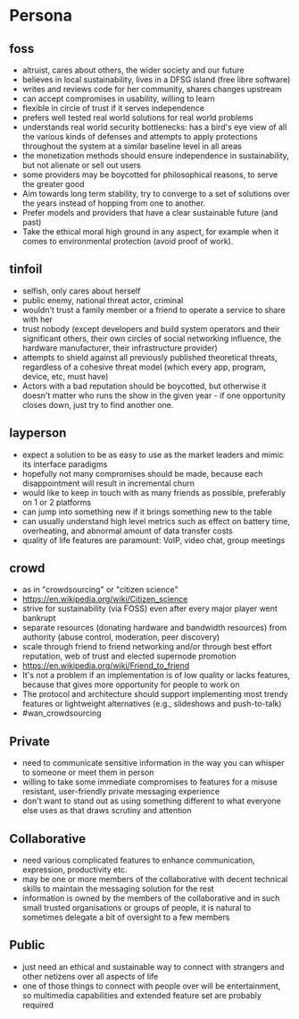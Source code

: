 # Persona

## foss

* altruist, cares about others, the wider society and our future
* believes in local sustainability, lives in a DFSG island (free libre software)
* writes and reviews code for her community, shares changes upstream
* can accept compromises in usability, willing to learn
* flexible in circle of trust if it serves independence
* prefers well tested real world solutions for real world problems
* understands real world security bottlenecks: has a bird's eye view of all the various kinds of defenses and attempts to apply protections throughout the system at a similar baseline level in all areas
* the monetization methods should ensure independence in sustainability, but not alienate or sell out users
* some providers may be boycotted for philosophical reasons, to serve the greater good
* Aim towards long term stability, try to converge to a set of solutions over the years instead of hopping from one to another.
* Prefer models and providers that have a clear sustainable future (and past)
* Take the ethical moral high ground in any aspect, for example when it comes to environmental protection (avoid proof of work).

## tinfoil

* selfish, only cares about herself
* public enemy, national threat actor, criminal
* wouldn't trust a family member or a friend to operate a service to share with her
* trust nobody (except developers and build system operators and their significant others, their own circles of social networking influence, the hardware manufacturer, their infrastructure provider)
* attempts to shield against all previously published theoretical threats, regardless of a cohesive threat model (which every app, program, device, etc, must have)
* Actors with a bad reputation should be boycotted, but otherwise it doesn't matter who runs the show in the given year - if one opportunity closes down, just try to find another one.

## layperson

* expect a solution to be as easy to use as the market leaders and mimic its interface paradigms
* hopefully not many compromises should be made, because each disappointment will result in incremental churn
* would like to keep in touch with as many friends as possible, preferably on 1 or 2 platforms
* can jump into something new if it brings something new to the table
* can usually understand high level metrics such as effect on battery time, overheating, and abnormal amount of data transfer costs
* quality of life features are paramount: VoIP, video chat, group meetings

## crowd

* as in "crowdsourcing" or "citizen science"
* https://en.wikipedia.org/wiki/Citizen_science
* strive for sustainability (via FOSS) even after every major player went bankrupt
* separate resources (donating hardware and bandwidth resources) from authority (abuse control, moderation, peer discovery)
* scale through friend to friend networking and/or through best effort reputation, web of trust and elected supernode promotion
* https://en.wikipedia.org/wiki/Friend_to_friend
* It's not a problem if an implementation is of low quality or lacks features, because that gives more opportunity for people to work on
* The protocol and architecture should support implementing most trendy features or lightweight alternatives (e.g., slideshows and push-to-talk)
* #wan_crowdsourcing

## Private

* need to communicate sensitive information in the way you can whisper to someone or meet them in person
* willing to take some immediate compromises to features for a misuse resistant, user-friendly private messaging experience
* don't want to stand out as using something different to what everyone else uses as that draws scrutiny and attention

## Collaborative

* need various complicated features to enhance communication, expression, productivity etc.
* may be one or more members of the collaborative with decent technical skills to maintain the messaging solution for the rest
* information is owned by the members of the collaborative and in such small trusted organisations or groups of people, it is natural to sometimes delegate a bit of oversight to a few members

## Public

* just need an ethical and sustainable way to connect with strangers and other netizens over all aspects of life
* one of those things to connect with people over will be entertainment, so multimedia capabilities and extended feature set are probably required
